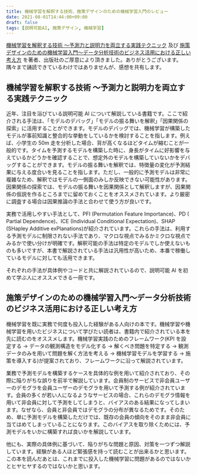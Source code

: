 ```yaml
---
title: 機械学習を解釈する技術、施策デザインのための機械学習入門のレビュー
date: 2021-08-01T14:44:00+09:00
draft: false
tags: [説明可能AI, 施策デザイン, 機械学習]
---
```


[機械学習を解釈する技術 〜予測力と説明力を両立する実践テクニック](https://www.amazon.co.jp/dp/429712226X/) 及び [施策デザインのための機械学習入門〜データ分析技術のビジネス活用における正しい考え方](https://www.amazon.co.jp/dp/4297122243/) を著者、出版社のご厚意により頂きました。ありがとうございます。隅々まで誦読できているわけではありませんが、感想を共有します。

## 機械学習を解釈する技術 〜予測力と説明力を両立する実践テクニック

近年、注目を浴びている説明可能 AI について解説している書籍です。ここで紹介される手法は、「モデルのデバッグ」「モデルの振る舞いを解釈」「因果関係の探索」に活用することができます。モデルのデバッグでは、機械学習が構築したモデルが事前知識と整合的な挙動をしているかを検討することを指します。例えば、小学生の 50m 走を分析した場合、背が高くなるほどタイムが縮むことが一般的です。タイムを予測するモデルを構築した時に、身長がタイムに好影響を与えているかどうかを確認することで、想定外のモデルを構築していないかをデバッグすることができます。モデルの振る舞いを解釈では、特徴量の変化が予測結果に与える度合いを見ることを指します。ただし、一般的に予測モデルは非常に複雑なため、解釈ではモデルの一側面のみしか反映できない可能性があります。因果関係の探索では、モデルの振る舞いを因果関係として解釈しますが、因果関係の仮説を作るところまでに留めておくことをオススメされています。より厳密に調査する場合は因果推論の手法と合わせて使う方が良いです。

実務で活用しやすい手法として、PFI (Permutation Feature Importance)、PD ( Partial Dependence)、ICE (Individual Conditional Expectation)、SHAP (SHapley Additive exPlanations)が紹介されています。これらの手法は、利用する予測モデルに制限されない手法であり、マクロな視点でみるかミクロな視点でみるかで使い分けが明確です。解釈可能の手法は特定のモデルでしか使えないものも多いですが、本書で解説されている手法は汎用性が高いため、本番で稼働しているモデルに対しても活用できます。

それぞれの手法が具体例やコードと共に解説されているので、説明可能 AI を初めて学ぶ人にオススメできる一冊です。

## 施策デザインのための機械学習入門〜データ分析技術のビジネス活用における正しい考え方

機械学習を既に実務で何度も投入した経験がある人向けの本です。機械学習や機械学習を用いたビジネスについて学びたい読者は、書籍内で紹介されている本を先に読むのをオススメします。機械学習実践のためのフレームワーク(KPI を設定する → データの観測構造をモデル化する → 解くべき問題を特定する → 観測データのみを用いて問題を解く方法を考える → 機械学習モデルを学習する → 施策を導入する)が提案されており、フレームワークに沿って解説されています。

業務で予測モデルを構築するケースを具体的な例を用いて紹介されており、その際に陥りがちな誤りを前半で解説しています。会員制のサービスで非会員ユーザーのデモグラを会員ユーザーのデモグラを用いて予測する例が紹介されています。会員の多くが若い人になるようなサービスの場合、これらのデモグラ情報を用いて非会員に対して予測をしてしまうと、バイアスのある結果になってしまいます。なぜなら、会員と非会員ではデモグラの分布が異なるためです。そのため、単に予測モデルを構築しただけでは、既存の会員の傾向をそのまま非会員に当てはめてしまっていることになります。このバイアスを取り除くためには、予測モデルをいかに構築すれば良いかを解説しています。

他にも、実際の具体例に基づいて、陥りがちな問題と原因、対策を一つずつ解説しています。経験がある人ほど緊張感を持って読むことが出来るかと思います。この本を読んだあとは、これまでに投入した機械学習に問題があるのではないかとヒヤヒヤするのではないかと思います。
